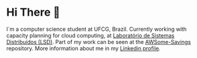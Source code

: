 # Hi There :wave:

<!---
caio-galvao/caio-galvao is a ✨ special ✨ repository because its `README.md` (this file) appears on your GitHub profile.
You can click the Preview link to take a look at your changes.
--->

I´m a computer science student at UFCG, Brazil. Currently working with capacity planning for cloud computing, at [Laboratório de Sistemas Distribuídos (LSD)](https://github.com/ufcg-lsd). Part of my work can be seen at the [AWSome-Savings](https://github.com/ufcg-lsd/AWSome-Savings) repository. More information about me in my [Linkedin profile](www.linkedin.com/in/caio-ribeiro-galvao).
